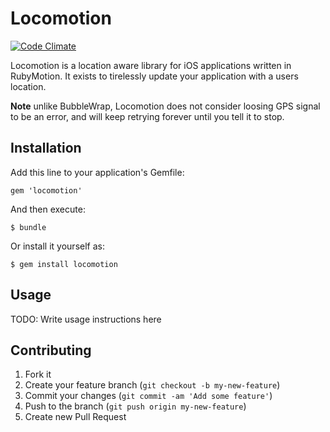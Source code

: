 # Locomotion
[![Code Climate](https://codeclimate.com/github/JonRowe/locomotion.png)](https://codeclimate.com/github/JonRowe/locomotion)

Locomotion is a location aware library for iOS applications written in
RubyMotion. It exists to tirelessly update your application with a users
location.

**Note** unlike BubbleWrap, Locomotion does not consider loosing GPS signal
to be an error, and will keep retrying forever until you tell it to stop.

## Installation

Add this line to your application's Gemfile:

    gem 'locomotion'

And then execute:

    $ bundle

Or install it yourself as:

    $ gem install locomotion

## Usage

TODO: Write usage instructions here

## Contributing

1. Fork it
2. Create your feature branch (`git checkout -b my-new-feature`)
3. Commit your changes (`git commit -am 'Add some feature'`)
4. Push to the branch (`git push origin my-new-feature`)
5. Create new Pull Request
